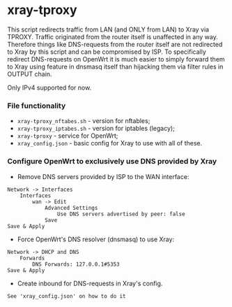 # xray-tproxy
This script redirects traffic from LAN (and ONLY from LAN) to Xray via TPROXY. Traffic originated from the router itself is unaffected in any way. Therefore things like DNS-requests from the router itself are not redirected to Xray by this script and can be compromised by ISP. To specifically redirect DNS-requests on OpenWrt it is much easier to simply forward them to Xray using feature in dnsmasq itself than hijacking them via filter rules in OUTPUT chain.

Only IPv4 supported for now.

### File functionality
- `xray-tproxy_nftabes.sh` - version for nftables;
- `xray-tproxy_iptabes.sh` - version for iptables (legacy);
- `xray-tproxy` - service for OpenWrt;
- `xray_config.json` - basic config for Xray to use with all of these.

### Configure OpenWrt to exclusively use DNS provided by Xray
- Remove DNS servers provided by ISP to the WAN interface:

```
Network -> Interfaces
    Interfaces
        wan -> Edit
            Advanced Settings
                Use DNS servers advertised by peer: false
            Save
Save & Apply
```
- Force OpenWrt's DNS resolver (dnsmasq) to use Xray:
```
Network -> DHCP and DNS
    Forwards
        DNS Forwards: 127.0.0.1#5353
Save & Apply
```
- Create inbound for DNS-requests in Xray's config.
```
See 'xray_config.json' on how to do it
```
